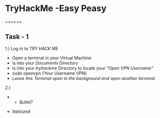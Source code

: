 # TryHackMe -Easy Peasy
======

## Task - 1
 1.) Log in to TRY HACK ME
* Open a terminal in your Virtual Machine
* ls into your *Documents* Directory
* ls into your *tryhackme* Directory to locate your *"Open VPN Username"*
* sudo openvpn {Your Username VPN}
* *Leave this Terminal open in the background and open another terminal*

 2.)

* - Bullet?
- *Italisized*
